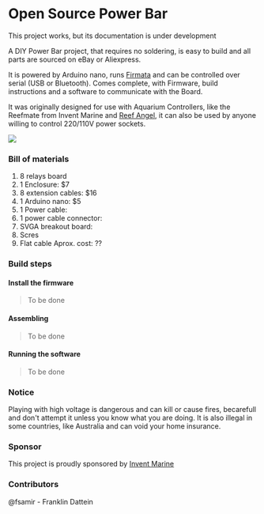 # Open Source Power Bar

 This project works, but its documentation is under development 

A DIY Power Bar project, that requires no soldering, is easy to build and all parts are sourced on eBay or Aliexpress.

It is powered by Arduino nano, runs <a href="http://firmata.org" target="_new">Firmata<a/> and can be controlled over serial (USB or Bluetooth). Comes complete, with Firmware, build instructions and a software to communicate with the Board.  

It was originally designed for use with Aquarium Controllers, like the Reefmate from Invent Marine and <a href="http://reefangel.com">Reef Angel</a>, it can also be used by anyone willing to control 220/110V power sockets.

![](https://farm6.staticflickr.com/5478/10061708973_5b43a83741_z.jpg)

### Bill of materials
1. 8 relays board
2. 1 Enclosure: $7
3. 8 extension cables: $16
4. 1 Arduino nano: $5
5. 1 Power cable: 
6. 1 power cable connector:
7. SVGA breakout board: 
8. Scres
9. Flat cable
Aprox. cost: ??

### Build steps

#### Install the firmware
> To be done
 
#### Assembling
> To be done

#### Running the software
> To be done

### Notice
Playing with high voltage is dangerous and can kill or cause fires, becarefull and don't attempt it unless you know what you are doing. It is also illegal in some countries, like Australia and can void your home insurance.


### Sponsor
This project is proudly sponsored by <a href="http://inventmarine.com" targe="_new">Invent Marine</a>

### Contributors
@fsamir - Franklin Dattein 
